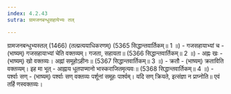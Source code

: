 ```yaml
---
index: 4.2.43
sutra: ग्रामजनबन्धुसहायेभ्यः तल्

---
```

ग्रामजनबन्धुभ्यस्तल् (1466) (तल्प्रत्ययाधिकरणम्) (5365 सिद्धान्तवार्तिकम्॥ 1 ॥) - गजसहायाभ्यां च - (भाष्यम्) गजसहायाभ्यां चेति वक्तव्यम्। गजता, सहायता॥ (5366 सिद्धान्तवार्तिकम्॥ 2 ॥) - अह्नः खः - (भाष्यम्) खो वक्तव्यः। अह्नां समूहोऽहीनः॥ (5367 सिद्धान्तवार्तिकम्॥ 3 ॥) - क्रतौ - (भाष्यम्) क्रताविति वक्तव्यम्। इह मा भूत् - आह्नाय धूतपाप्मानो भास्कराजितमृत्यवः॥ (5368 सिद्धान्तवार्तिकम्॥ 4 ॥) - पर्श्वाः सण् - (भाष्यम्) पर्श्वाः सण् वक्तव्यः पर्शूनां समूहः पार्श्वम्। यदि सण् क्रियते, इत्संज्ञा न प्राप्नोति॥ एवं तर्हि णस्वक्तव्यः।